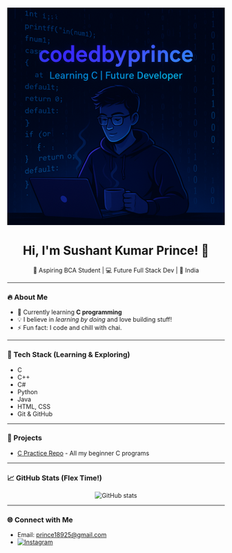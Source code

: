 ![Banner](https://raw.githubusercontent.com/codedbyprince/codedbyprince/2b86c9085c31c6c3ba54720dbf5c22b432e59742/file_0000000014e062309e35d44ec149d6ef_conversation_id=67f76992-5e0c-8000-9735-8bb3849d000c&message_id=e82550ea-c631-47e5-9412-8146b4630562.png)
<h1 align="center">Hi, I'm Sushant Kumar Prince! 👋</h1>
<p align="center">🚀 Aspiring BCA Student | 💻 Future Full Stack Dev | 📍 India</p>

---

### 🔥 About Me
- 🧠 Currently learning **C programming** 
- 💡 I believe in *learning by doing* and love building stuff!
- ⚡ Fun fact: I code and chill with chai.

---

### 📌 Tech Stack (Learning & Exploring)
- C 
- C++
- C#
- Python
- Java
- HTML, CSS 
- Git & GitHub

---

### 🚀 Projects
- [C Practice Repo](https://github.com/codedbyprince/c-practice) - All my beginner C programs

---

### 📈 GitHub Stats (Flex Time!)
<p align="center">
  <img src="https://github-readme-stats.vercel.app/api?username=codedbyprince&show_icons=true&theme=tokyonight" alt="GitHub stats" />
</p>

---

### 🌐 Connect with Me
- Email: prince18925@gmail.com
- 
  [![Instagram](https://img.shields.io/badge/@priinc.e.07-E4405F?style=for-the-badge&logo=instagram&logoColor=white)](https://instagram.com/priinc.e.07)
